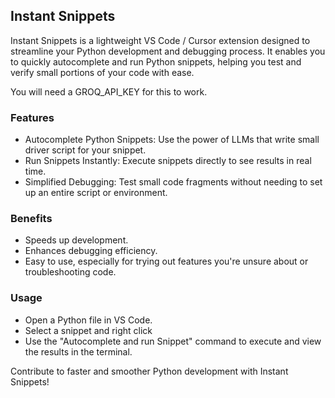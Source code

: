 ## Instant Snippets
Instant Snippets is a lightweight VS Code / Cursor extension designed to streamline your Python development and debugging process. It enables you to quickly autocomplete and run Python snippets, helping you test and verify small portions of your code with ease.

You will need a GROQ_API_KEY for this to work.

### Features
- Autocomplete Python Snippets: Use the power of LLMs that write small driver script for your snippet.
- Run Snippets Instantly: Execute snippets directly to see results in real time.
- Simplified Debugging: Test small code fragments without needing to set up an entire script or environment.

### Benefits
- Speeds up development.
- Enhances debugging efficiency.
- Easy to use, especially for trying out features you're unsure about or troubleshooting code.

### Usage
- Open a Python file in VS Code.
- Select a snippet and right click
- Use the "Autocomplete and run Snippet" command to execute and view the results in the terminal.


Contribute to faster and smoother Python development with Instant Snippets!


